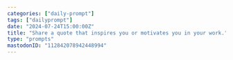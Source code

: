 ```yaml
---
categories: ["daily-prompt"]
tags: ["dailyprompt"]
date: "2024-07-24T15:00:00Z"
title: "Share a quote that inspires you or motivates you in your work."
type: "prompts"
mastodonID: "112842078942448994"
---
```

